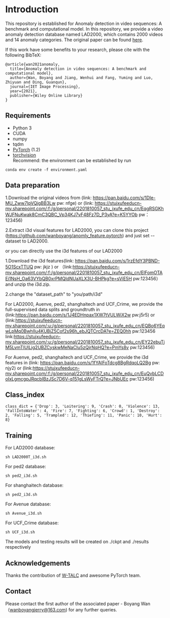 # Introduction
This repository is established for Anomaly detection in video sequences: A benchmark and computational model. In this repository, we provide a video anomaly detection database named LAD2000, which contains 2000 videos and 14 anomaly categories. The original paper can be found [here](https://arxiv.org/abs/2106.08570).

If this work have some benefits to your research, please cite with the following BibTeX:

```
@article{wan2021anomaly,
  title={Anomaly detection in video sequences: A benchmark and computational model},
  author={Wan, Boyang and Jiang, Wenhui and Fang, Yuming and Luo, Zhiyuan and Ding, Guanqun},
  journal={IET Image Processing},
  year={2021},
  publisher={Wiley Online Library}
}
```


## Requirements
* Python 3
* CUDA
* numpy
* tqdm
* [PyTorch](http://pytorch.org/) (1.2)
* [torchvision](http://pytorch.org/)  
Recommend: the environment can be established by run

```
conda env create -f environment.yaml
```


## Data preparation


1.Download the original videos from (link: https://pan.baidu.com/s/1DIe-MU_Zww7IpVQjgBB3Lw pw: nfge)  or (link: https://stujxufeeducn-my.sharepoint.com/:f:/g/personal/2201810057_stu_jxufe_edu_cn/EqgRSGKhWJFNuKwak8CmC3QBC_Vp34KJ7vF48Fz7D_P3yA?e=K5YYOb pw：123456)

2.Extract i3d visual features for LAD2000, you can clone this project (https://github.com/wanboyang/anomly_feature.pytorch) and just set --dataset to LAD2000.

or you can directly use the i3d features of our LAD2000

1.Download the i3d features(link: https://pan.baidu.com/s/1rzEfdY3PBND-5O1ScxTTUQ pw: jkjz ) or （link:https://stujxufeeducn-my.sharepoint.com/:f:/g/personal/2201810057_stu_jxufe_edu_cn/ElFomOTAEi1NsH_Oa63VYbQB0xrPMQIdNUaXLX3U-BHPkg?e=sViE5H pw:123456） and unzip the i3d.zip.

2.change the "dataset_path" to "you/path/i3d"

For LAD2000, Auenve, ped2, shanghaitech and UCF_Crime, we provide the full-supervised data splits and groundtruth in (link:https://pan.baidu.com/s/1J4EDHnpax1XW7tVULWiX2w pw:j5r5) or (link:https://stujxufeeducn-my.sharepoint.com/:u:/g/personal/2201810057_stu_jxufe_edu_cn/EQBo6YEqwLpMq0BwhIIu4KUBjZ5Cof2s96h_ebJQTCrcDA?e=ZEQ0hh pw:123456 
link:https://stujxufeeducn-my.sharepoint.com/:u:/g/personal/2201810057_stu_jxufe_edu_cn/EY22ebuTjM5LvmTIUlLjg2UBZCyskwMeNaCIu5zQjrNqHQ?e=PmYs8v pw:123456)

For Auenve, ped2, shanghaitech and UCF_Crime, we provide the i3d features in (link: https://pan.baidu.com/s/1fYAlFoTdcg8BgRdqoLQ2Bg pw: njy2) or
(link:https://stujxufeeducn-my.sharepoint.com/:f:/g/personal/2201810057_stu_jxufe_edu_cn/EuQvbLCDoIxLgmcgpJRqcbIBzJSc7D6V-q151gLsWyFTrQ?e=JNbUEc pw:123456)

## Class_index
```
class_dict = {'Drop': 3, 'Loitering': 9, 'Crash': 0, 'Violence': 13, 'FallIntoWater': 4, 'Fire': 7, 'Fighting': 6, 'Crowd': 1, 'Destroy': 2, 'Falling': 5, 'Trampled': 12, 'Thiefing': 11, 'Panic': 10, 'Hurt': 8}

```

## Training

For LAD2000 database:

```
sh LAD2000T_i3d.sh
```

For ped2 database:

```
sh ped2_i3d.sh
```

For shanghaitech database:

```
sh ped2_i3d.sh
```

For Avenue database:

```
sh Avenue_i3d.sh
```

For UCF_Crime database:


```
sh UCF_i3d.sh
```

The models and testing results will be created on ./ckpt and ./results respectively

## Acknowledgements
Thanks the contribution of [W-TALC](https://github.com/sujoyp/wtalc-pytorch) and awesome PyTorch team.

## Contact
Please contact the first author of the associated paper - Boyang Wan （wanboyangjerry@163.com) for any further queries.
